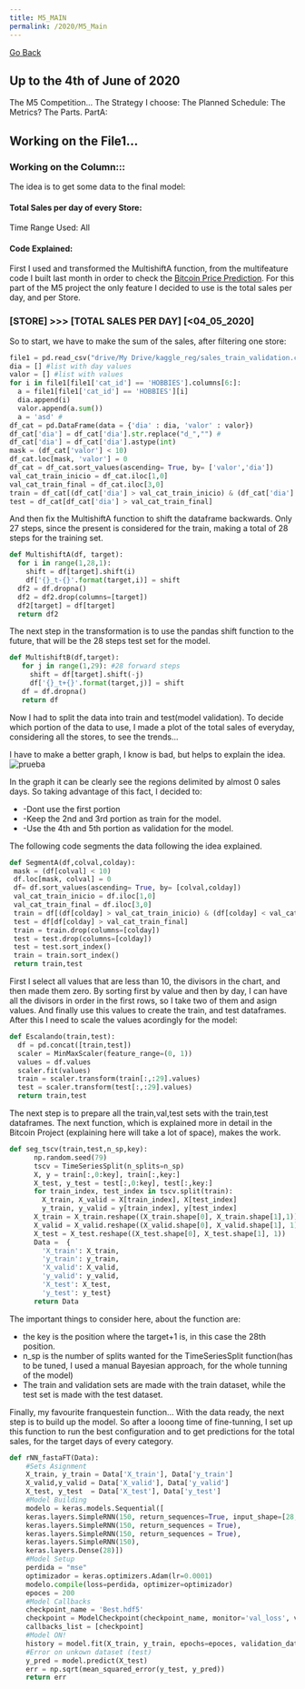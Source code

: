 ```yaml
---
title: M5_MAIN
permalink: /2020/M5_Main
---
```

[Go Back](https://paulb86uk.github.io/PP_ART.github.io/)

## Up to the 4th of June of 2020

The M5 Competition...
The Strategy I choose:
The Planned Schedule:
The Metrics?
The Parts.
PartA: 
## Working on the File1...
### Working on the Column:::

The idea is to get some data to the final model:
#### Total Sales per day of every Store: 
Time Range Used: All

#### Code Explained:
First I used and transformed the MultishiftA function, from the multifeature code I built last month in order to check the [Bitcoin Price Prediction](https://medium.com/@PP_ART/time-series-forecasting-neural-networks-2ecd302a3e02). For this part of the M5 project the only feature I decided to use is the total sales per day, and per Store.

### [STORE] >>> [TOTAL SALES PER DAY]  [<04_05_2020]

So to start, we have to make the sum of the sales, after filtering one store:
```python
file1 = pd.read_csv("drive/My Drive/kaggle_reg/sales_train_validation.csv") 
dia = [] #list with day values
valor = [] #list with values
for i in file1[file1['cat_id'] == 'HOBBIES'].columns[6:]: 
  a = file1[file1['cat_id'] == 'HOBBIES'][i] 
  dia.append(i)
  valor.append(a.sum()) 
  a = 'asd' #
df_cat = pd.DataFrame(data = {'dia' : dia, 'valor' : valor}) 
df_cat['dia'] = df_cat['dia'].str.replace("d_","") #
df_cat['dia'] = df_cat['dia'].astype(int)  
mask = (df_cat['valor'] < 10) 
df_cat.loc[mask, 'valor'] = 0 
df_cat = df_cat.sort_values(ascending= True, by= ['valor','dia']) 
val_cat_train_inicio = df_cat.iloc[1,0] 
val_cat_train_final = df_cat.iloc[3,0] 
train = df_cat[(df_cat['dia'] > val_cat_train_inicio) & (df_cat['dia'] < val_cat_train_final)]
test = df_cat[df_cat['dia'] > val_cat_train_final] 
```

And then fix the MultishiftA function to shift the dataframe backwards. Only 27 steps, since the present is considered for the train, making a total of 28 steps for the training set.
```python
def MultishiftA(df, target):
  for i in range(1,28,1): 
    shift = df[target].shift(i)
    df['{}_t-{}'.format(target,i)] = shift 
  df2 = df.dropna() 
  df2 = df2.drop(columns=[target])
  df2[target] = df[target]
  return df2
 ```
 
 The next step in the transformation is to use the pandas shift function to the future, that will be the 28 steps test set for the model.
 ```python
 def MultishiftB(df,target):
    for j in range(1,29): #28 forward steps
      shift = df[target].shift(-j) 
      df['{}_t+{}'.format(target,j)] = shift 
    df = df.dropna()
    return df
  ```
 Now I had to split the data into train and test(model validation). To decide which portion of the data to use, I made a plot of the total sales of everyday, considering all the stores, to see the trends...
 
  I have to make a better graph, I know is bad, but helps to explain the idea.
  ![prueba](https://paulb86uk.github.io/PP_ART.github.io/2020/Total_Ventas.png)
  
  In the graph it can be clearly see the regions delimited by almost 0 sales days.
  So taking advantage of this fact, I decided to:
  
*   -Dont use the first portion
*   -Keep the 2nd and 3rd portion as train for the model.
*   -Use the 4th and 5th portion as validation for the model.

The following code segments the data following the idea explained.
 
 ```python
 def SegmentA(df,colval,colday):
  mask = (df[colval] < 10)
  df.loc[mask, colval] = 0
  df= df.sort_values(ascending= True, by= [colval,colday]) 
  val_cat_train_inicio = df.iloc[1,0]
  val_cat_train_final = df.iloc[3,0]
  train = df[(df[colday] > val_cat_train_inicio) & (df[colday] < val_cat_train_final)]
  test = df[df[colday] > val_cat_train_final]
  train = train.drop(columns=[colday])
  test = test.drop(columns=[colday])
  test = test.sort_index()
  train = train.sort_index()
  return train,test
```
First I select all values that are less than 10, the divisors in the chart, and then made them zero. By sorting first by value and then by day, I can have all the divisors in order in the first rows, so I take two of them and asign values. And finally use this values to create the train, and test dataframes. After this I need to scale the values acordingly for the model:

```python
def Escalando(train,test):
  df = pd.concat([train,test])
  scaler = MinMaxScaler(feature_range=(0, 1))
  values = df.values
  scaler.fit(values)
  train = scaler.transform(train[:,:29].values)
  test = scaler.transform(test[:,:29].values)
  return train,test
 ```
The next step is to prepare all the train,val,test sets with the train,test dataframes. The next function, which is explained more in detail in the Bitcoin Project (explaining here will take a lot of space), makes the work.
```python
def seg_tscv(train,test,n_sp,key):
      np.random.seed(79)
      tscv = TimeSeriesSplit(n_splits=n_sp) 
      X, y = train[:,0:key], train[:,key:] 
      X_test, y_test = test[:,0:key], test[:,key:] 
      for train_index, test_index in tscv.split(train):
        X_train, X_valid = X[train_index], X[test_index]
        y_train, y_valid = y[train_index], y[test_index]
      X_train = X_train.reshape((X_train.shape[0], X_train.shape[1],1))
      X_valid = X_valid.reshape((X_valid.shape[0], X_valid.shape[1], 1))
      X_test = X_test.reshape((X_test.shape[0], X_test.shape[1], 1))
      Data =  {
        'X_train': X_train, 
        'y_train': y_train,
        'X_valid': X_valid,
        'y_valid': y_valid,
        'X_test': X_test,
        'y_test': y_test}
      return Data
 ```
 The important things to consider here, about the function are:
 *  the key is the position where the target+1 is, in this case the 28th position.
 *  n_sp is the number of splits wanted for the TimeSeriesSplit function(has to be tuned, I used a manual Bayesian approach, for the whole tunning of the model)
 *  The train and validation sets are made with the train dataset, while the test set is made with the test dataset.
   
Finally, my favourite franquestein function... With the data ready, the next step is to build up the model. So after a looong time of fine-tunning, I set up this function to run the best configuration and to get predictions for the total sales, for the target days of every category.

```python
def rNN_fastaFT(Data): 
    #Sets Asignment
    X_train, y_train = Data['X_train'], Data['y_train']
    X_valid,y_valid = Data['X_valid'], Data['y_valid']
    X_test, y_test  = Data['X_test'], Data['y_test']
    #Model Building
    modelo = keras.models.Sequential([
    keras.layers.SimpleRNN(150, return_sequences=True, input_shape=[28, 1]),
    keras.layers.SimpleRNN(150, return_sequences = True),
    keras.layers.SimpleRNN(150, return_sequences = True),
    keras.layers.SimpleRNN(150),
    keras.layers.Dense(28)])
    #Model Setup
    perdida = "mse"
    optimizador = keras.optimizers.Adam(lr=0.0001)
    modelo.compile(loss=perdida, optimizer=optimizador)
    epoces = 200
    #Model Callbacks
    checkpoint_name = 'Best.hdf5' 
    checkpoint = ModelCheckpoint(checkpoint_name, monitor='val_loss', verbose = 1, save_best_only = True, mode ='auto')
    callbacks_list = [checkpoint]
    #Model ON!
    history = model.fit(X_train, y_train, epochs=epoces, validation_data=(X_valid, y_valid), callbacks=callbacks_list)
    #Error on unkown dataset (test)
    y_pred = model.predict(X_test)
    err = np.sqrt(mean_squared_error(y_test, y_pred))
    return err
 ```
 


